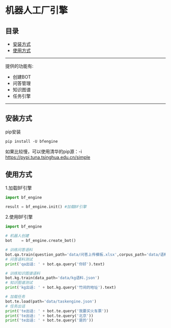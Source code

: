 # 机器人工厂引擎
>>>

## 目录
* [安装方式](#安装方式)
* [使用方式](#使用方式)
---
提供的功能有:
* 创建BOT
* 问答管理
* 知识图谱
* 任务引擎
---

## 安装方式
pip安装
```shell
pip install -U bfengine
```
如果比较慢，可以使用清华的pip源：-i https://pypi.tuna.tsinghua.edu.cn/simple

## 使用方式
1.加载BF引擎
```python
import bf_engine

result = bf_engine.init() #加载BF引擎
```

2.使用BF引擎
```python
import bf_engine

# 机器人创建
bot    = bf_engine.create_bot()

# 训练问答语料
bot.qa.train(question_path='data/问答上传模板.xlsx',corpus_path='data/语料上传模板.xlsx')
# 问答语料测试
print('qa出话: ' + bot.qa.query('你好').text)

# 训练知识图谱语料
bot.kg.train(data_path='data/kg语料.json')
# 知识图谱测试
print('kg出话: ' + bot.kg.query('竹间的地址').text)

# 加载任务
bot.te.load(path='data/taskengine.json')
# 任务出话
print('te出话: ' + bot.te.query('我要买火车票'))
print('te出话: ' + bot.te.query('北京'))
print('te出话: ' + bot.te.query('是的'))

```
